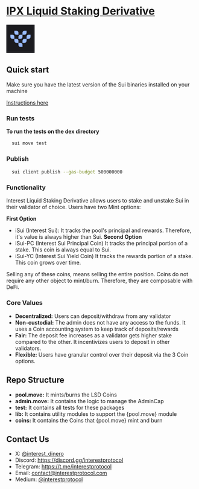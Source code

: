 # [IPX Liquid Staking Derivative](https://www.interestprotocol.com/)

 <p> <img width="75px"height="75px" src="./assets/logo.png" /></p>

## Quick start

Make sure you have the latest version of the Sui binaries installed on your machine

[Instructions here](https://docs.sui.io/devnet/build/install)

### Run tests

**To run the tests on the dex directory**

```bash
  sui move test
```

### Publish

```bash
  sui client publish --gas-budget 500000000
```

### Functionality

Interest Liquid Staking Derivative allows users to stake and unstake Sui in their validator of choice. Users have two Mint options:

**First Option**

- iSui (Interest Sui): It tracks the pool's principal and rewards. Therefore, it's value is always higher than Sui.
  **Second Option**
- iSui-PC (Interest Sui Principal Coin) It tracks the principal portion of a stake. This coin is always equal to Sui.
- iSui-YC (Interest Sui Yield Coin) It tracks the rewards portion of a stake. This coin grows over time.

Selling any of these coins, means selling the entire position. Coins do not require any other object to mint/burn. Therefore, they are composable with DeFi.

### Core Values

- **Decentralized:** Users can deposit/withdraw from any validator
- **Non-custodial:** The admin does not have any access to the funds. It uses a Coin accounting system to keep track of deposits/rewards
- **Fair:** The deposit fee increases as a validator gets higher stake compared to the other. It incentivizes users to deposit in other validators.
- **Flexible:** Users have granular control over their deposit via the 3 Coin options.

## Repo Structure

- **pool.move:** It mints/burns the LSD Coins
- **admin.move:** It contains the logic to manage the AdminCap
- **test:** It contains all tests for these packages
- **lib:** It contains utility modules to support the {pool.move} module
- **coins:** It contains the Coins that {pool.move} mint and burn

## Contact Us

- X: [@interest_dinero](https://x.com/interest_dinero)
- Discord: https://discord.gg/interestprotocol
- Telegram: https://t.me/interestprotocol
- Email: [contact@interestprotocol.com](mailto:contact@interestprotocol.com)
- Medium: [@interestprotocol](https://medium.com/@interestprotocol)
